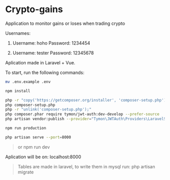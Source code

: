 # Crypto-gains
 Application to monitor gains or loses when trading crypto

Usernames:
 1. Username: hoho
    Password: 1234454

 2. Username: tester
    Password: 12345678

Aplication made in Laravel + Vue.

To start, run the following commands:

```sh
mv .env.example .env

npm install

php -r "copy('https://getcomposer.org/installer', 'composer-setup.php');"
php composer-setup.php
php -r "unlink('composer-setup.php');"
php composer.phar require tymon/jwt-auth:dev-develop --prefer-source
php artisan vendor:publish --provider="Tymon\JWTAuth\Providers\LaravelServiceProvider"

npm run production

php artisan serve --port=8000
```

> or
npm run dev

Aplication will be on: localhost:8000

> Tables are made in laravel, to write them in mysql run:  php artisan migrate
